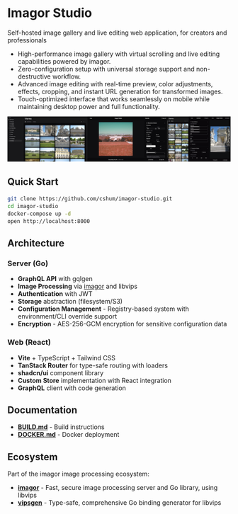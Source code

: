 # Imagor Studio

Self-hosted image gallery and live editing web application, for creators and professionals

* High-performance image gallery with virtual scrolling and live editing capabilities powered by imagor.
* Zero-configuration setup with universal storage support and non-destructive workflow.
* Advanced image editing with real-time preview, color adjustments, effects, cropping, and instant URL generation for transformed images.
* Touch-optimized interface that works seamlessly on mobile while maintaining desktop power and full functionality.

![Screenshots](assets/screenshots.jpg)

## Quick Start

```bash
git clone https://github.com/cshum/imagor-studio.git
cd imagor-studio
docker-compose up -d
open http://localhost:8000
```

## Architecture

### Server (Go)
- **GraphQL API** with gqlgen
- **Image Processing** via [imagor](https://github.com/cshum/imagor) and libvips
- **Authentication** with JWT
- **Storage** abstraction (filesystem/S3)
- **Configuration Management** - Registry-based system with environment/CLI override support
- **Encryption** - AES-256-GCM encryption for sensitive configuration data

### Web (React)
- **Vite** + TypeScript + Tailwind CSS
- **TanStack Router** for type-safe routing with loaders
- **shadcn/ui** component library
- **Custom Store** implementation with React integration
- **GraphQL** client with code generation

## Documentation

- **[BUILD.md](BUILD.md)** - Build instructions
- **[DOCKER.md](DOCKER.md)** - Docker deployment

## Ecosystem

Part of the imagor image processing ecosystem:
- **[imagor](https://github.com/cshum/imagor)** - Fast, secure image processing server and Go library, using libvips
- **[vipsgen](https://github.com/cshum/vipsgen)** - Type-safe, comprehensive Go binding generator for libvips
